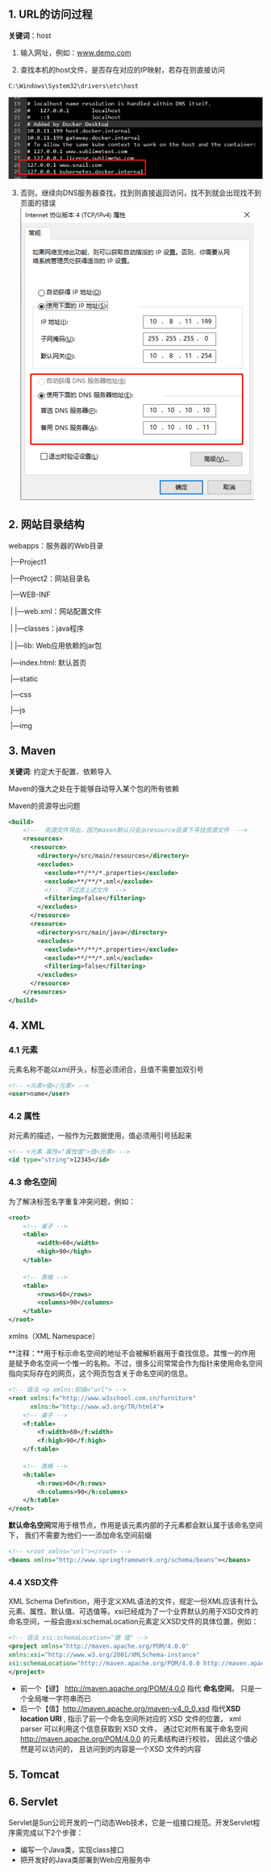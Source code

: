 



## 1.  URL的访问过程

**关键词**：host

1. 输入网址，例如：www.demo.com


2. 查找本机的host文件，是否存在对应的IP映射，若存在则直接访问

```cmd
C:\Windows\System32\drivers\etc\host
```
![image-20210825092144005](JavaWeb.assets/image-20210825092144005.png)



3. 否则，继续向DNS服务器查找，找到则直接返回访问，找不到就会出现找不到页面的错误
![image-20210825091700813](JavaWeb.assets/image-20210825091700813.png)



## 2. 网站目录结构

webapps：服务器的Web目录

​		|—Project1

​		|—Project2：网站目录名

​				|—WEB-INF

​				|		|—web.xml：网站配置文件

​				|		|—classes：java程序

​				|		|—lib: Web应用依赖的jar包

​				|—index.html: 默认首页

​				|—static

​						|—css

​						|—js

​						|—img



## 3. Maven

**关键词**: 约定大于配置、依赖导入



Maven的强大之处在于能够自动导入某个包的所有依赖



Maven的资源导出问题

```xml
<build>
	<!--  资源文件导出，因为maven默认只会从resource目录下寻找资源文件  -->
    <resources>
      <resource>
        <directory>/src/main/resources</directory>
        <excludes>
          <exclude>**/**/*.properties</exclude>
          <exclude>**/**/*.xml</exclude>
          <!--  不过滤上述文件  -->
          <filtering>false</filtering>
        </excludes>
      </resource>
      <resource>
        <directory>src/main/java</directory>
        <excludes>
          <exclude>**/**/*.properties</exclude>
          <exclude>**/**/*.xml</exclude>
          <filtering>false</filtering>
        </excludes>
      </resource>
    </resources>
</build>
```

 

## 4. XML

### 4.1 元素

元素名称不能以xml开头，标签必须闭合，且值不需要加双引号

```xml
<!-- <元素>值</元素> -->
<user>name</user>
```

### 4.2 属性

对元素的描述，一般作为元数据使用，值必须用引号括起来

```xml
<!-- <元素 属性="属性值">值<元素> -->
<id type="string">12345</id>
```

### 4.3 命名空间 

为了解决标签名字重复冲突问题，例如：

```xml
<root>
    <!-- 桌子 -->
    <table>
        <width>60</width>
        <high>90</high>
    </table>

    <!-- 表格 -->
    <table>
    	<rows>60</rows>
        <columns>90</columns>
    </table>
</root>
```



xmlns（XML Namespace）

**注释：**用于标示命名空间的地址不会被解析器用于查找信息。其惟一的作用是赋予命名空间一个惟一的名称。不过，很多公司常常会作为指针来使用命名空间指向实际存在的网页，这个网页包含关于命名空间的信息。

```xml
<!-- 语法 <p xmlns:前缀="url"> -->
<root xmlns:f="http://www.w3school.com.cn/furniture" 
      xmlns:h="http://www.w3.org/TR/html4">
    <!-- 桌子 -->
    <f:table>
        <f:width>60</f:width>
        <f:high>90</f:high>
    </f:table>

    <!-- 表格 -->
    <h:table>
    	<h:rows>60</h:rows>
        <h:columns>90</h:columns>
    </h:table>
</root>
```



**默认命名空间**常用于根节点，作用是该元素内部的子元素都会默认属于该命名空间下， 我们不需要为他们一一添加命名空间前缀

```xml
<!-- <root xmlns="url"></root> -->
<beans xmlns="http://www.springframework.org/schema/beans"></beans>
```



### 4.4 XSD文件

XML Schema Definition，用于定义XML语法的文件，规定一份XML应该有什么元素、属性、默认值、可选值等。xsi已经成为了一个业界默认的用于XSD文件的命名空间，一般会由xsi:schemaLocation元素定义XSD文件的具体位置，例如：

```xml
<!-- 语法 xsi:schemaLocation="键 值" -->
<project xmlns="http://maven.apache.org/POM/4.0.0" 
xmlns:xsi="http://www.w3.org/2001/XMLSchema-instance"
xsi:schemaLocation="http://maven.apache.org/POM/4.0.0 http://maven.apache.org/maven-v4_0_0.xsd">
</project>
```

- 前一个【键】 http://maven.apache.org/POM/4.0.0 指代 **命名空间**， 只是一个全局唯一字符串而已
- 后一个【值】http://maven.apache.org/maven-v4_0_0.xsd 指代**XSD location URI** , 指示了前一个命名空间所对应的 XSD 文件的位置， xml parser 可以利用这个信息获取到 XSD 文件， 通过它对所有属于命名空间 http://maven.apache.org/POM/4.0.0 的元素结构进行校验， 因此这个值必然是可以访问的， 且访问到的内容是一个XSD 文件的内容




## 5. Tomcat



## 6. Servlet

Servlet是Sun公司开发的一门动态Web技术，它是一组接口规范。开发Servlet程序需完成以下2个步骤：

+ 编写一个Java类，实现class接口
+ 把开发好的Java类部署到Web应用服务中
